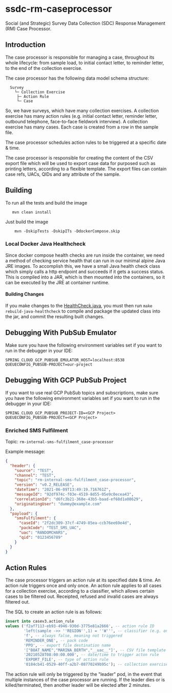# ssdc-rm-caseprocessor

Social (and Strategic) Survey Data Collection (SDC) Response Management (RM) Case Processor.

## Introduction

The case processor is responsible for managing a case, throughout its whole lifecycle: from sample load, to initial
contact letter, to reminder letter, to the end of the collection exercise.

The case processor has the following data model schema structure:

```
  Survey
    └─ Collection Exercise
     ├─ Action Rule
     └─ Case
```

So, we have surveys, which have many collection exercises. A collection exercise has many action rules (e.g. initial
contact letter, reminder letter, outbound telephone, face-to-face fieldwork interview). A collection exercise has many
cases. Each case is created from a row in the sample file.

The case processor schedules action rules to be triggered at a specific date & time.

The case processor is responsible for creating the content of the CSV export file which will be used to export case data
for purposed such as printing letters, according to a flexible template. The export files can contain case refs, UACs,
QIDs and any attribute of the sample.

## Building

To run all the tests and build the image

```  
   mvn clean install
```

Just build the image

```
    mvn -DskipTests -DskipITs -DdockerCompose.skip
```

### Local Docker Java Healthcheck

Since docker compose health checks are run inside the container, we need a method of checking service health that can
run in our minimal alpine Java JRE images. To accomplish this, we have a small Java health check class which simply
calls a http endpoint and succeeds if it gets a success status. This is compiled into a JAR, which is then mounted into
the containers, so it can be executed by the JRE at container runtime.

#### Building Changes

If you make changes to the [HealthCheck.java](src/test/resources/java_healthcheck/HealthCheck.java), you must then
run `make rebuild-java-healthcheck` to compile and package the updated class into the jar, and commit the resulting
built changes.

## Debugging With PubSub Emulator

Make sure you have the following environment variables set if you want to run in the debugger in your IDE:

```
SPRING_CLOUD_GCP_PUBSUB_EMULATOR_HOST=localhost:8538
QUEUECONFIG_PUBSUB-PROJECT=our-project
```

## Debugging With GCP PubSub Project

If you want to use real GCP PubSub topics and subscriptions, make sure you have the following environment variables set
if you want to run in the debugger in your IDE:

```
SPRING_CLOUD_GCP_PUBSUB_PROJECT-ID=<GCP Project>
QUEUECONFIG_PUBSUB-PROJECT=<GCP Project>
```

### Enriched SMS Fulfilment

Topic: `rm-internal-sms-fulfilment_case-processor`

Example message:

```json
{
  "header": {
    "source": "TEST",
    "channel": "TEST",
    "topic": "rm-internal-sms-fulfilment_case-processor",
    "version": "v0.2_RELEASE",
    "dateTime": "2021-06-09T13:49:19.716761Z",
    "messageId": "92df974c-f03e-4519-8d55-05e9c0ecea43",
    "correlationId": "d6fc3b21-368e-43b5-baad-ef68d1a08629",
    "originatingUser": "dummy@example.com"
  },
  "payload": {
    "smsFulfilment": {
      "caseId": "2f2dc309-37cf-4749-85ea-ccb76ee69e4d",
      "packCode": "TEST_SMS_UAC",
      "uac": "RANDOMCHARS",
      "qid": "0123456789"
    }
  }
}
```

## Action Rules

The case processor triggers an action rule at its specified date & time. An action rule triggers once and only once. An
action rule applies to all cases for a collection exercise, according to a classifier, which allows certain cases to be
filtered out. Receipted, refused and invalid cases are always filtered out.

The SQL to create an action rule is as follows:

```sql
insert into casev3.action_rule
values ('f2af7113-eb93-4946-930d-3775e81a2666', -- action rule ID
        'left(sample ->> ''REGION'',1) = ''W''', -- classifier (e.g. only Wales region cases)
        'f', -- always false, meaning not triggered
        'REMINDER_ONE', -- pack code
        'PPO', -- export file destination name
        '["BOAT_NAME","MARINA_BERTH","__uac__"]', -- CSV file template
        '20210528T08:00:00.000', -- date/time to trigger acton rule
        'EXPORT_FILE', -- type of action rule
        '0184cb41-0529-40ff-a2b7-08770249b95c'); -- collection exercise ID
```

The action rule will only be triggered by the "leader" pod, in the event that multiple instances of the case processor
are running. If the leader dies or is killed/terminated, then another leader will be elected after 2 minutes.
